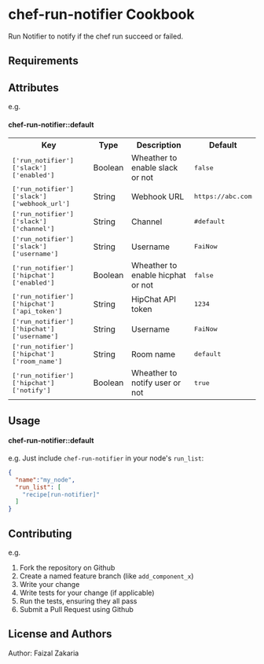 chef-run-notifier Cookbook
==========================

Run Notifier to notify if the chef run succeed or failed.

Requirements
------------

Attributes
----------

e.g.
#### chef-run-notifier::default
<table>
  <tr>
    <th>Key</th>
    <th>Type</th>
    <th>Description</th>
    <th>Default</th>
  </tr>
  <tr>
    <td><tt>['run_notifier']['slack']['enabled']</tt></td>
    <td>Boolean</td>
    <td>Wheather to enable slack or not</td>
    <td><tt>false</tt></td>
  </tr>
  <tr>
    <td><tt>['run_notifier']['slack']['webhook_url']</tt></td>
    <td>String</td>
    <td>Webhook URL</td>
    <td><tt>https://abc.com</tt></td>
  </tr>
  <tr>
    <td><tt>['run_notifier']['slack']['channel']</tt></td>
    <td>String</td>
    <td>Channel</td>
    <td><tt>#default</tt></td>
  </tr>
  <tr>
    <td><tt>['run_notifier']['slack']['username']</tt></td>
    <td>String</td>
    <td>Username</td>
    <td><tt>FaiNow</tt></td>
  </tr>
  <tr>
    <td><tt>['run_notifier']['hipchat']['enabled']</tt></td>
    <td>Boolean</td>
    <td>Wheather to enable hicphat or not</td>
    <td><tt>false</tt></td>
  </tr>
  <tr>
    <td><tt>['run_notifier']['hipchat']['api_token']</tt></td>
    <td>String</td>
    <td>HipChat API token</td>
    <td><tt>1234</tt></td>
  </tr>
  <tr>
    <td><tt>['run_notifier']['hipchat']['username']</tt></td>
    <td>String</td>
    <td>Username</td>
    <td><tt>FaiNow</tt></td>
  </tr>
  <tr>
    <td><tt>['run_notifier']['hipchat']['room_name']</tt></td>
    <td>String</td>
    <td>Room name</td>
    <td><tt>default</tt></td>
  </tr>
  <tr>
    <td><tt>['run_notifier']['hipchat']['notify']</tt></td>
    <td>Boolean</td>
    <td>Wheather to notify user or not</td>
    <td><tt>true</tt></td>
  </tr>
</table>

Usage
-----
#### chef-run-notifier::default

e.g.
Just include `chef-run-notifier` in your node's `run_list`:

```json
{
  "name":"my_node",
  "run_list": [
    "recipe[run-notifier]"
  ]
}
```

Contributing
------------

e.g.

1. Fork the repository on Github
2. Create a named feature branch (like `add_component_x`)
3. Write your change
4. Write tests for your change (if applicable)
5. Run the tests, ensuring they all pass
6. Submit a Pull Request using Github

License and Authors
-------------------
Author: Faizal Zakaria
